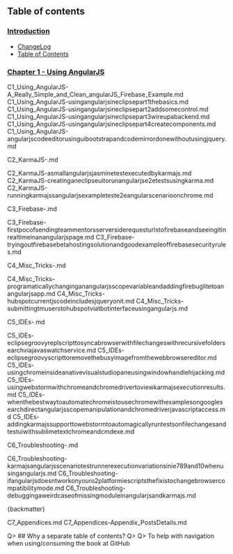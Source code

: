 ## Table of contents

### [Introduction](/manuscript/C0_Introduction-.md)

* [ChangeLog](/manuscript/C0_Introduction-ChangeLog.md)
* [Table of Contents](/manuscript/C0_Introduction-Table_of_contents.md)



### [Chapter 1 - Using AngularJS](/manuscript/C1_Using_AngularJS-.md)

C1_Using_AngularJS-A_Really_Simple_and_Clean_angularJS_Firebase_Example.md
C1_Using_AngularJS-usingangularjsineclipsepart1thebasics.md
C1_Using_AngularJS-usingangularjsineclipsepart2addsomecontrol.md
C1_Using_AngularJS-usingangularjsineclipsepart3wireupabackend.md
C1_Using_AngularJS-usingangularjsineclipsepart4createcomponents.md
C1_Using_AngularJS-angularjscodeeditorusinguibootstrapandcodemirrordonewithoutusingjquery.md

C2_KarmaJS-.md

C2_KarmaJS-asmallangularjsjasminetestexecutedbykarmajs.md
C2_KarmaJS-creatinganeclipseuitorunangularjse2etestsusingkarma.md
C2_KarmaJS-runningkarmajssangularjsexampleteste2eangularscenarioonchrome.md

C3_Firebase-.md

C3_Firebase-firstpocofsendingteammentorsserversiderequesturlstofirebaseandseeingitinrealtimeinanangularjspage.md
C3_Firebase-tryingoutfirebasebetahostingsolutionandgoodexampleoffirebasesecurityrules.md

C4_Misc_Tricks-.md

C4_Misc_Tricks-programaticallychanginganangularjsscopevariableandaddingfirebuglitetoanangularjsapp.md
C4_Misc_Tricks-hubspotcurrentjscodeincludesjqueryonit.md
C4_Misc_Tricks-submittingtmuserstohubspotviatbotinterfaceusingangularjs.md

C5_IDEs-.md

C5_IDEs-eclipsegroovyreplscripttosyncabrowserwithfilechangeswithrecursivefoldersearchviajavaswatchservice.md
C5_IDEs-eclipsegroovyscripttoremovethebusyimagefromthewebbrowsereditor.md
C5_IDEs-usingchromeinsideanativevisualstudiopaneusingwindowhandlehijacking.md
C5_IDEs-usingwebstormwithchromeandchromedrivertoviewkarmajsexecutionresults.md
C5_IDEs-whenthebestwaytoautomatechromeistousechromewithexamplesongooglesearchdirectangularjsscopemanipulationandchromedriverjavascriptaccess.md
C5_IDEs-addingkarmajssupporttowebstormtoautomagicallyruntestsonfilechangesandtestuiwithsublimetextchromeandcmdexe.md

C6_Troubleshooting-.md

C6_Troubleshooting-karmajsangularjsscenariotestrunnerexecutionvariationsinie789and10whenusingangularjs.md
C6_Troubleshooting-ifangularjsdoesntworkonyouro2platformiescriptsthefixistochangebrowsercompatibilitymode.md
C6_Troubleshooting-debuggingaweirdcaseofmissingmoduleinangularjsandkarmajs.md


{backmatter}

C7_Appendices.md
C7_Appendices-Appendix_PostsDetails.md




Q> ## Why a separate table of contents? 
Q> 
Q> To help with navigation when using/consuming the book at GitHub